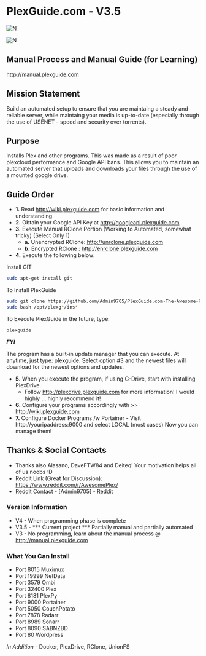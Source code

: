 # PlexGuide.com - V3.5

![N](https://preview.ibb.co/gdXE0m/Snip20171029_22.png)

![N](https://preview.ibb.co/bP2Wnb/Snip20171105_31.png")

## Manual Process and Manual Guide (for Learning)
http://manual.plexguide.com

## Mission Statement
Build an automated setup to ensure that you are maintaing a steady and reliable server, while maintaing your media is up-to-date (especially through the use of USENET - speed and security over torrents).

## Purpose
Installs Plex and other programs. This was made as a result of poor plexcloud performance and Google API bans. This allows you to maintain an automated server that uploads and downloads your files through the use of a mounted google drive. 

## Guide Order

- **1.** Read http://wiki.plexguide.com for basic information and understanding
- **2.** Obtain your Google API Key at http://googleapi.plexguide.com
- **3.** Execute Manual RClone Portion (Working to Automated, somewhat tricky) (Select Only 1)
    - **a.** Unencrypted RClone: http://unrclone.plexguide.com
    - **b.** Encrypted RClone  : http://enrclone.plexguide.com
- **4.** Execute the following below:

Install GIT
```sh
sudo apt-get install git
```

To Install PlexGuide
```sh
sudo git clone https://github.com/Admin9705/PlexGuide.com-The-Awesome-Plex-Server.git /opt/plexguide
sudo bash /opt/plexg*/ins*
```

To Execute PlexGuide in the future, type:
```sh
plexguide
```

***FYI***

The program has a built-in update manager that you can execute.  At anytime, just type: plexguide.  Select option #3 and the newest files will download for the newest options and updates.

- **5.** When you execute the program, if using G-Drive, start with installing PlexDrive.
  - Follow http://plexdrive.plexguide.com for more information! I would highly ... highly recommend it!
- **6.** Configure your programs accordingly with >> http://wiki.plexguide.com
- **7.** Configure Docker Programs /w Portainer - Visit http://youripaddress:9000 and select LOCAL (most cases) Now you can manage them!

## Thanks & Social Contacts

- Thanks also Alasano, DaveFTW84 and Deiteq! Your motivation helps all of us noobs :D
- Reddit Link (Great for Discussion): https://www.reddit.com/r/AwesomePlex/
- Reddit Contact  - [Admin9705] - Reddit

### Version Information
- V4   - When programming phase is complete
- V3.5 - *** Current project *** Partially manual and partially automated
- V3   - No programming, learn about the manual process @ http://manual.plexguide.com

### What You Can Install

- Port 8015   Muximux
- Port 19999  NetData
- Port 3579   Ombi
- Port 32400  Plex
- Port 8181   PlexPy
- Port 9000   Portainer
- Port 5050   CouchPotato
- Port 7878   Radarr 
- Port 8989   Sonarr
- Port 8090   SABNZBD
- Port 80     Wordpress

*In Addition* - Docker, PlexDrive, RClone, UnionFS
